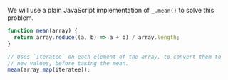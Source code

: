 We will use a plain JavaScript implementation of `_.mean()` to solve this problem.

```javascript
function mean(array) {
  return array.reduce((a, b) => a + b) / array.length;
}

// Uses `iteratee` on each element of the array, to convert them to
// new values, before taking the mean.
mean(array.map(iteratee));
```
